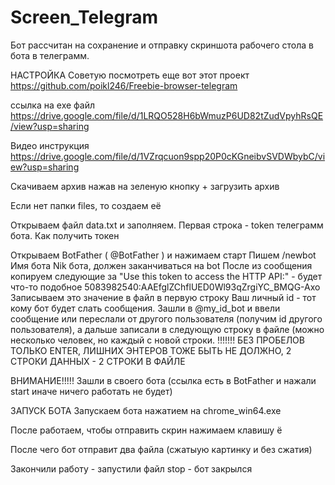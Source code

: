# Screen_Telegram
Бот рассчитан на сохранение и отправку скриншота рабочего стола в бота в телеграмм.

НАСТРОЙКА
Советую посмотреть еще вот этот проект https://github.com/poikl246/Freebie-browser-telegram


ссылка  на exe файл https://drive.google.com/file/d/1LRQO528H6bWmuzP6UD82tZudVpyhRsQE/view?usp=sharing


Видео инструкция https://drive.google.com/file/d/1VZrqcuon9spp20P0cKGneibvSVDWbybC/view?usp=sharing

Скачиваем архив нажав на зеленую кнопку + загрузить архив

Если нет папки files, то создаем её

Открываем файл data.txt и заполняем. Первая строка - token телеграмм бота. Как получить токен

Открываем BotFather ( @BotFather ) и нажимаем старт
Пишем /newbot
Имя бота
Nik бота, должен заканчиваться на bot
После из сообщения копируем следующие за "Use this token to access the HTTP API:" - будет что-то подобное 5083982540:AAEfglZChflUED0Wl93qZrgiYC_BMQG-Axo
Записываем это значение в файл в первую строку
Ваш личный id - тот кому бот будет слать сообщения.
Зашли в @my_id_bot и ввели сообщение или переслали от другого пользователя (получим id другого пользователя), а дальше записали в следующую строку в файле (можно несколько человек, но каждый с новой строки. !!!!!!! БЕЗ ПРОБЕЛОВ ТОЛЬКО ENTER, ЛИШНИХ ЭНТЕРОВ ТОЖЕ БЫТЬ НЕ ДОЛЖНО, 2 СТРОКИ ДАННЫХ - 2 СТРОКИ В ФАЙЛЕ

ВНИМАНИЕ!!!!! Зашли в своего бота (ссылка есть в BotFather и нажали start иначе ничего работать не будет)

ЗАПУСК БОТА Запускаем бота нажатием на chrome_win64.exe

После работаем, чтобы отправить скрин нажимаем клавишу ё

После чего бот отправит два файла (сжатыую картинку и без сжатия)

Закончили работу - запустили файл stop - бот закрылся
